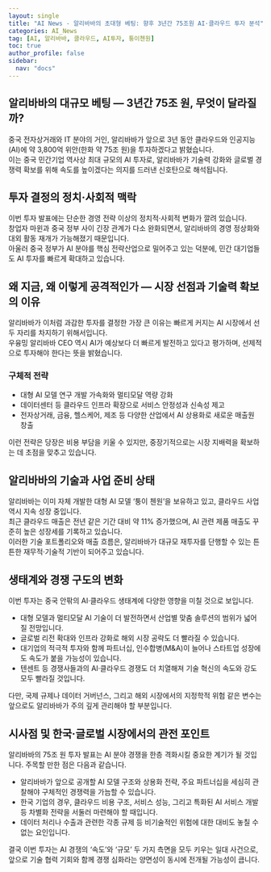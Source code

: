 ```yaml
---
layout: single
title: "AI News - 알리바바의 초대형 베팅: 향후 3년간 75조원 AI·클라우드 투자 분석"
categories: AI_News
tag: [AI, 알리바바, 클라우드, AI투자, 퉁이첸원]
toc: true
author_profile: false
sidebar:
  nav: "docs"
---
```


## 알리바바의 대규모 베팅 — 3년간 75조 원, 무엇이 달라질까?
중국 전자상거래와 IT 분야의 거인, 알리바바가 앞으로 3년 동안 클라우드와 인공지능(AI)에 약 3,800억 위안(한화 약 75조 원)을 투자하겠다고 밝혔습니다. <br>
이는 중국 민간기업 역사상 최대 규모의 AI 투자로, 알리바바가 기술력 강화와 글로벌 경쟁력 확보를 위해 속도를 높이겠다는 의지를 드러낸 신호탄으로 해석됩니다.

## 투자 결정의 정치·사회적 맥락
이번 투자 발표에는 단순한 경영 전략 이상의 정치적·사회적 변화가 깔려 있습니다. <br>
창업자 마윈과 중국 정부 사이 긴장 관계가 다소 완화되면서, 알리바바의 경영 정상화와 대외 활동 재개가 가능해졌기 때문입니다. <br>
아울러 중국 정부가 AI 분야를 핵심 전략산업으로 밀어주고 있는 덕분에, 민간 대기업들도 AI 투자를 빠르게 확대하고 있습니다.

## 왜 지금, 왜 이렇게 공격적인가 — 시장 선점과 기술력 확보의 이유
알리바바가 이처럼 과감한 투자를 결정한 가장 큰 이유는 빠르게 커지는 AI 시장에서 선두 자리를 차지하기 위해서입니다. <br>
우융밍 알리바바 CEO 역시 AI가 예상보다 더 빠르게 발전하고 있다고 평가하며, 선제적으로 투자해야 한다는 뜻을 밝혔습니다.

### 구체적 전략
- 대형 AI 모델 연구 개발 가속화와 멀티모달 역량 강화
- 데이터센터 등 클라우드 인프라 확장으로 서비스 안정성과 신속성 제고
- 전자상거래, 금융, 헬스케어, 제조 등 다양한 산업에서 AI 상용화로 새로운 매출원 창출

이런 전략은 당장은 비용 부담을 키울 수 있지만, 중장기적으로는 시장 지배력을 확보하는 데 초점을 맞추고 있습니다.

## 알리바바의 기술과 사업 준비 상태
알리바바는 이미 자체 개발한 대형 AI 모델 ‘퉁이 첸원’을 보유하고 있고, 클라우드 사업 역시 지속 성장 중입니다. <br>
최근 클라우드 매출은 전년 같은 기간 대비 약 11% 증가했으며, AI 관련 제품 매출도 꾸준히 높은 성장세를 기록하고 있습니다. <br> 
이러한 기술 포트폴리오와 매출 흐름은, 알리바바가 대규모 재투자를 단행할 수 있는 튼튼한 재무적·기술적 기반이 되어주고 있습니다. <br>

## 생태계와 경쟁 구도의 변화
이번 투자는 중국 안팎의 AI·클라우드 생태계에 다양한 영향을 미칠 것으로 보입니다.

- 대형 모델과 멀티모달 AI 기술이 더 발전하면서 산업별 맞춤 솔루션의 범위가 넓어질 전망입니다.
- 글로벌 리전 확대와 인프라 강화로 해외 시장 공략도 더 빨라질 수 있습니다.
- 대기업의 적극적 투자와 함께 파트너십, 인수합병(M&A)이 늘어나 스타트업 성장에도 속도가 붙을 가능성이 있습니다.
- 텐센트 등 경쟁사들과의 AI·클라우드 경쟁도 더 치열해져 기술 혁신의 속도와 강도 모두 빨라질 것입니다.

다만, 국제 규제나 데이터 거버넌스, 그리고 해외 시장에서의 지정학적 위험 같은 변수는 앞으로도 알리바바가 주의 깊게 관리해야 할 부분입니다.

## 시사점 및 한국·글로벌 시장에서의 관전 포인트
알리바바의 75조 원 투자 발표는 AI 분야 경쟁을 한층 격화시킬 중요한 계기가 될 것입니다. 
주목할 만한 점은 다음과 같습니다.

- 알리바바가 앞으로 공개할 AI 모델 구조와 상용화 전략, 주요 파트너십을 세심히 관찰해야 구체적인 경쟁력을 가늠할 수 있습니다.
- 한국 기업의 경우, 클라우드 비용 구조, 서비스 성능, 그리고 특화된 AI 서비스 개발 등 차별화 전략을 서둘러 마련해야 할 때입니다.
- 데이터 처리나 수출과 관련한 각종 규제 등 비기술적인 위험에 대한 대비도 놓칠 수 없는 요인입니다.

결국 이번 투자는 AI 경쟁의 ‘속도’와 ‘규모’ 두 가지 측면을 모두 키우는 일대 사건으로, 앞으로 기술 협력 기회와 함께 경쟁 심화라는 양면성이 동시에 전개될 가능성이 큽니다.
